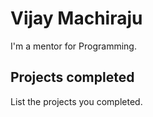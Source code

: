 # Vijay Machiraju

I'm a mentor for Programming.

## Projects completed

List the projects you completed.
